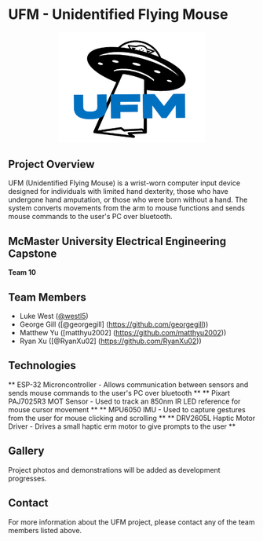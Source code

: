 # UFM - Unidentified Flying Mouse

<p align="center">
  <img src="/docs/ufm_logo/ufm-logo-blk-blu.png" alt="UFM Logo" width="300"/>
</p>

## Project Overview

UFM (Unidentified Flying Mouse) is a wrist-worn computer input device designed for individuals with limited hand dexterity, those who have undergone hand amputation, or those who were born without a hand. The system converts movements from the arm to mouse functions and sends mouse commands to the user's PC over bluetooth. 

## McMaster University Electrical Engineering Capstone
**Team 10**

## Team Members
- Luke West ([@westl5](https://github.com/westl5))
- George Gill ([@georgegill] (https://github.com/georgegill))
- Matthew Yu ([matthyu2002] (https://github.com/matthyu2002))
- Ryan Xu ([@RyanXu02] (https://github.com/RyanXu02))

## Technologies
** ESP-32 Microncontroller - Allows communication between sensors and sends mouse commands to the user's PC over bluetooth **
** Pixart PAJ7025R3 MOT Sensor - Used to track an 850nm IR LED reference for mouse cursor movement **
** MPU6050 IMU - Used to capture gestures from the user for mouse clicking and scrolling ** 
** DRV2605L Haptic Motor Driver - Drives a small haptic erm motor to give prompts to the user ** 


## Gallery
Project photos and demonstrations will be added as development progresses.

## Contact
For more information about the UFM project, please contact any of the team members listed above.
